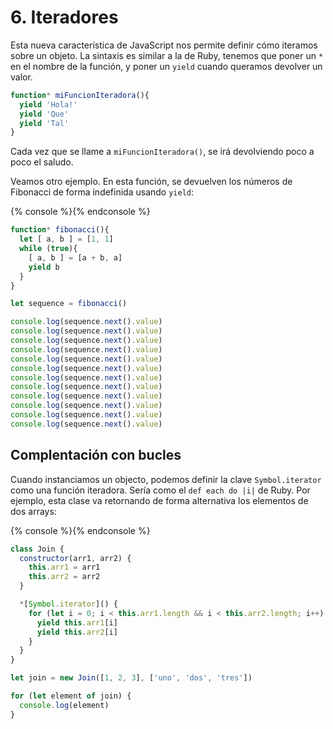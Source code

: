 # 6. Iteradores

Esta nueva característica de JavaScript nos permite definir cómo iteramos sobre un objeto. La sintaxis es similar a la de Ruby, tenemos que poner un `*` en el nombre de la función, y poner un `yield` cuando queramos devolver un valor.

```JavaScript
function* miFuncionIteradora(){
  yield 'Hola!'
  yield 'Que'
  yield 'Tal'
}
```

Cada vez que se llame a `miFuncionIteradora()`, se irá devolviendo poco a poco el saludo.

Veamos otro ejemplo. En esta función, se devuelven los números de Fibonacci de forma indefinida usando `yield`:

{% console %}{% endconsole %}

```JavaScript
function* fibonacci(){
  let [ a, b ] = [1, 1]
  while (true){
    [ a, b ] = [a + b, a]
    yield b
  }
}

let sequence = fibonacci()

console.log(sequence.next().value)
console.log(sequence.next().value)
console.log(sequence.next().value)
console.log(sequence.next().value)
console.log(sequence.next().value)
console.log(sequence.next().value)
console.log(sequence.next().value)
console.log(sequence.next().value)
console.log(sequence.next().value)
console.log(sequence.next().value)
console.log(sequence.next().value)
console.log(sequence.next().value)
```

## Complentación con bucles

Cuando instanciamos un objecto, podemos definir la clave `Symbol.iterator` como una función iteradora. Sería como el `def each do |i|` de Ruby. Por ejemplo, esta clase va retornando de forma alternativa los elementos de dos arrays:

{% console %}{% endconsole %}

```JavaScript
class Join {
  constructor(arr1, arr2) {
    this.arr1 = arr1
    this.arr2 = arr2
  }

  *[Symbol.iterator]() {
    for (let i = 0; i < this.arr1.length && i < this.arr2.length; i++) {
      yield this.arr1[i]
      yield this.arr2[i]
    }
  }
}

let join = new Join([1, 2, 3], ['uno', 'dos', 'tres'])

for (let element of join) {
  console.log(element)
}
```
